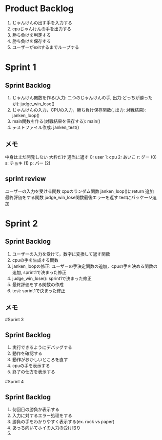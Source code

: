 # Product Backlog
1. じゃんけんの出す手を入力する
2. cpuじゃんけんの手を出力する
3. 勝ち負けを判定する
4. 勝ち負けを保存する
5. ユーザーがexitするまでループする

# Sprint 1
## Sprint Backlog
1. じゃんけん関数を作る(入力: 二つのじゃんけんの手, 出力:どっちが勝ったか): judge_win_lose()
2. じゃんけんの入力，CPUの入力，勝ち負け保存関数(, 出力: 対戦結果): janken_loop()
3. main関数を作る(対戦結果を保存する): main()
4. テストファイル作成: janken_test()
## メモ
中身はまだ開発しない
大枠だけ
適当に返す
0: user
1: cpu
2: あいこ
r: グー (0)
s: チョキ (1)
p: パー (2)
## sprint review
ユーザーの入力を受ける関数
cpuのランダム関数
janken_loop()にreturn 追加
最終評価をする関数
judge_win_lose関数最後エラーを返す
testにパッケージ追加

# Sprint 2
## Sprint Backlog
1. ユーザーの入力を受けて，数字に変換して返す関数
2. cpuの手を生成する関数
3. janken_loopの修正: ユーザーの手決定関数の追加，cpuの手を決める関数の追加, sprint1で決まった修正
4. judge_win_lose(): sprint1で決まった修正
5. 最終評価をする関数の作成
6. test: sprint1で決まった修正
## メモ

#Sprint 3
## Sprint Backlog
1. 実行できるようにデバッグする
2. 動作を確認する
3. 動作がおかしいところを直す
4. cpuの手を表示する
5. 終了の仕方を表示する

#Sprint 4
## Sprint Backlog
1. 何回目の勝負か表示する
2. 入力に対するエラー処理をする
3. 勝負の手をわかりやすく表示する(ex. rock vs paper)
4. あっち向いてホイの入力の受け取り
5. 